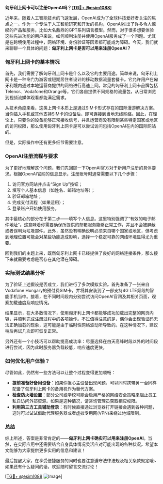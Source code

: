 **匈牙利上网卡可以注册OpenAI吗？[[TG💪+ @esim1088](https://t.me/s/esim1088)]**

近年来，随着人工智能技术的飞速发展，OpenAI成为了全球科技爱好者关注的焦点之一。作为一个专注于人工智能研究和开发的机构，OpenAI推出了许多令人惊叹的产品和服务，比如大名鼎鼎的GPT系列语言模型。然而，对于很多想要体验这些先进功能的用户来说，如何顺利注册并使用OpenAI服务成了一个问题。尤其是在跨境使用过程中，网络环境、身份验证等因素都可能成为障碍。今天，我们就来聊聊一个具体的问题：**匈牙利上网卡是否可以用来注册OpenAI？**

### 匈牙利上网卡的基本情况

首先，我们需要了解匈牙利上网卡是什么以及它的主要用途。简单来说，匈牙利上网卡是一种专门为游客或短期居住者设计的移动数据流量套餐卡。它允许用户在匈牙利境内通过本地运营商提供的网络进行高速上网。常见的匈牙利上网卡品牌包括Telenor、Vodafone和Orange等，它们各自提供不同规格的流量包，从日常浏览到视频流媒体观看都能满足需求。

从技术角度来看，这类上网卡本质上是通过SIM卡形式存在的国际漫游解决方案。当你插入手机或其他支持SIM卡的设备后，即可连接到当地无线网络。因此，在理论上，只要你的设备能够正常接收信号，并且运营商没有限制某些特定国家或地区的访问权限，那么使用匈牙利上网卡是可以尝试访问包括OpenAI在内的国际网站的。

但是，实际操作中还有更多细节需要注意。

### OpenAI注册流程与要求

为了更好地理解这个问题，我们先回顾一下OpenAI官方对于新用户注册的具体要求。根据OpenAI官网的信息显示，注册账号时通常需要以下几个步骤：

1. 访问官方网站并点击“Sign Up”按钮；
2. 填写个人基本信息（如姓名、邮箱地址等）；
3. 验证邮箱地址；
4. 完成支付流程（如果适用）；
5. 登录账户开始使用服务。

其中最核心的部分在于第二步——填写个人信息。这里特别强调了“有效的电子邮件地址”，这意味着你需要确保所提供的邮箱服务能够正常工作，并且不会被屏蔽或者误判为垃圾邮件。此外，虽然没有明确说明必须来自哪个国家或地区，但考虑到地理位置可能会对某些功能造成影响，选择一个稳定可靠的网络环境显得尤为重要。

回到我们的主题上来，既然匈牙利上网卡已经提供了良好的网络连接条件，那么接下来就需要考虑是否存在其他潜在障碍。

### 实际测试结果分析

为了验证上述假设是否成立，我们进行了多次模拟实验。首先准备了一张来自Vodafone Hungary的预付费SIM卡，并将其安装到了一部支持4G LTE频段的智能手机当中。接着，在不同时间段内分别尝试访问OpenAI官网及其相关页面，观察加载速度及响应情况。

结果显示，在大多数情况下，使用匈牙利上网卡都能够成功加载出完整的网页内容，并顺利完成注册过程中的各项操作。不过值得注意的是，偶尔会出现验证码无法正确加载的现象，这可能是由于临时性网络波动所导致的。在这种情况下，建议稍后再试几次即可恢复正常。

另外还有一个小技巧可以帮助提高成功率：尽量选择在白天高峰时段以外的时间段进行尝试，因为此时服务器负载较低，响应速度更快。

### 如何优化用户体验？

尽管如此，仍然有一些方法可以让整个过程变得更加顺畅：

- **提前准备好备用设备**：如果你担心主设备出现问题，可以同时携带另一台同样配备了匈牙利上网卡的备用机作为替代方案。
- **检查防火墙设置**：部分公司或学校可能会启用严格的网络安全策略来阻止员工私自访问外部资源。如果是这种情况，请咨询管理员获取相应权限。
- **利用第三方工具辅助登录**：有时候直接通过浏览器打开链接会遇到各种问题，这时可以试试借助代理服务器或者虚拟专用网(VPN)来绕过地域限制。

### 总结

综上所述，答案是非常肯定的——**匈牙利上网卡确实可以用来注册OpenAI**。当然，在实际应用中还需要结合自身具体情况灵活应对可能出现的各种状况。希望本文能够为大家提供更多实用的信息和建议！

最后提醒大家，在享受便捷服务的同时也要注意遵守法律法规及相关条款规定哦~ 如果还有什么疑问的话，欢迎随时留言交流讨论！

[[TG💪+ @esim1088](https://t.me/s/esim1088) ![Image](https://i.postimg.cc/4NQfJmqS/Snipaste-2025-05-13-00-14-12.png)]